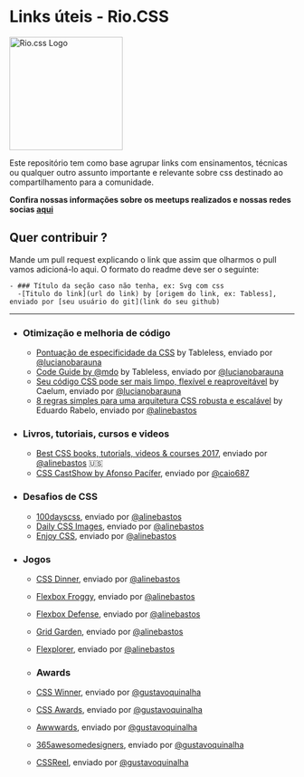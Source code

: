 
# Links úteis - Rio.CSS

<img src="https://raw.githubusercontent.com/riocss/riocss/master/artefacts/logo/logo-riocss.png" width="200px" alt="Rio.css Logo">

Este repositório tem como base agrupar links com ensinamentos, técnicas ou qualquer outro assunto importante e relevante sobre css destinado ao compartilhamento para a comunidade.

**Confira nossas informações sobre os meetups realizados e nossas redes socias [aqui](https://github.com/riocss/riocss)**

## Quer contribuir ?
Mande um pull request explicando o link que assim que olharmos o pull vamos adicioná-lo aqui. O formato do readme deve ser o seguinte:

```
- ### Título da seção caso não tenha, ex: Svg com css
  -[Titulo do link](url do link) by [origem do link, ex: Tabless], enviado por [seu usuário do git](link do seu github)
```

_____

- ### Otimização e melhoria de código
  - [Pontuação de especificidade da CSS](https://tableless.com.br/pontuacao-especificidade-css/) by Tableless, enviado por [@lucianobarauna](https://github.com/lucianobarauna)
  - [Code Guide by @mdo](https://tableless.com.br/code-guide-mdo/) by Tableless, enviado por [@lucianobarauna](https://github.com/lucianobarauna)
  - [Seu código CSS pode ser mais limpo, flexível e reaproveitável](http://blog.caelum.com.br/seu-codigo-css-pode-ser-mais-limpo-flexivel-e-reaproveitavel/) by Caelum, enviado por [@lucianobarauna](https://github.com/lucianobarauna)
  - [8 regras simples para uma arquitetura CSS robusta e escalável](https://medium.com/tableless/8-regras-simples-para-uma-arquitetura-css-robusta-e-escal%C3%A1vel-545c6dade170?ct=t(BrazilJS_Weekly_468_9_2013)) by Eduardo Rabelo, enviado por [@alinebastos](https://github.com/alinebastos)

- ### Livros, tutoriais, cursos e videos
  - [Best CSS books, tutorials, videos & courses 2017](https://reactdom.com/blog/css-books), enviado por [@alinebastos](https://github.com/alinebastos) :us:
  - [CSS CastShow by Afonso Pacífer](https://www.youtube.com/channel/UC9d_htYmYYFUXB2vBKx4NgA), enviado por [@caio687](https://github.com/caio687)

- ### Desafios de CSS
  - [100dayscss](https://100dayscss.com/), enviado por [@alinebastos](https://github.com/alinebastos)
  - [Daily CSS Images](http://dailycssimages.com/), enviado por [@alinebastos](https://github.com/alinebastos)
  - [Enjoy CSS](http://enjoycss.com/), enviado por [@alinebastos](https://github.com/alinebastos)

- ### Jogos
  - [CSS Dinner](https://flukeout.github.io/), enviado por [@alinebastos](https://github.com/alinebastos)
  - [Flexbox Froggy](http://flexboxfroggy.com/), enviado por [@alinebastos](https://github.com/alinebastos)
  - [Flexbox Defense](http://www.flexboxdefense.com/), enviado por [@alinebastos](https://github.com/alinebastos)
  - [Grid Garden](http://cssgridgarden.com/), enviado por [@alinebastos](https://github.com/alinebastos)
  - [Flexplorer](http://bennettfeely.com/flexplorer/), enviado por [@alinebastos](https://github.com/alinebastos)
  
  - ### Awards
  - [CSS Winner](http://www.csswinner.com/), enviado por [@gustavoquinalha](https://github.com/gustavoquinalha)
  - [CSS Awards](https://www.cssawards.net/), enviado por [@gustavoquinalha](https://github.com/gustavoquinalha) 
  - [Awwwards](https://www.awwwards.com/), enviado por [@gustavoquinalha](https://github.com/gustavoquinalha)
  - [365awesomedesigners](http://365awesomedesigners.com/), enviado por [@gustavoquinalha](https://github.com/gustavoquinalha)
  - [CSSReel](http://cssreel.com/), enviado por [@gustavoquinalha](https://github.com/gustavoquinalha)
